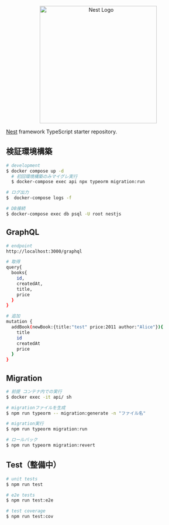 <p align="center">
  <a href="http://nestjs.com/" target="blank"><img src="https://nestjs.com/img/logo_text.svg" width="320" alt="Nest Logo" /></a>
</p>

[circleci-image]: https://img.shields.io/circleci/build/github/nestjs/nest/master?token=abc123def456
[circleci-url]: https://circleci.com/gh/nestjs/nest


[Nest](https://github.com/nestjs/nest) framework TypeScript starter repository.



## 検証環境構築

```bash
# development
$ docker compose up -d
  # 初回環境構築のみマイグレ実行
  $ docker-compose exec api npx typeorm migration:run

# ログ出力
$  docker-compose logs -f

# DB接続
$ docker-compose exec db psql -U root nestjs
```

## GraphQL
```bash
# endpoint
http://localhost:3000/graphql

# 取得
query{
  books{
    id,
    createdAt,
    title,
    price
  }
}

# 追加
mutation {
  addBook(newBook:{title:"test" price:2011 author:"Alice"}){
    title
    id
    createdAt
    price
  }
}


```

## Migration

```bash
# 前提 コンテナ内での実行
$ docker exec -it api/ sh

# migrationファイルを生成
$ npm run typeorm -- migration:generate -n "ファイル名"

# migration実行
$ npm run typeorm migration:run

# ロールバック
$ npm run typeorm migration:revert

```


## Test（整備中）

```bash
# unit tests
$ npm run test

# e2e tests
$ npm run test:e2e

# test coverage
$ npm run test:cov
```

